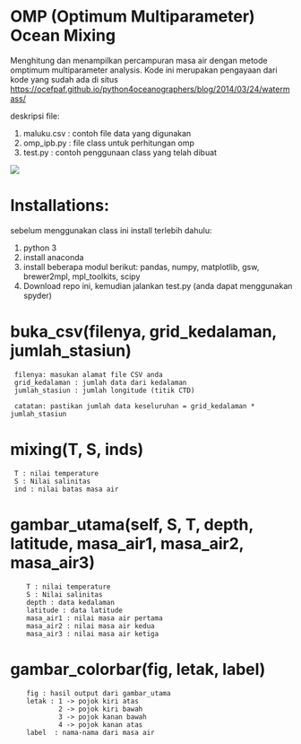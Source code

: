 # OMP (Optimum Multiparameter) Ocean Mixing
Menghitung dan menampilkan percampuran masa air dengan metode omptimum multiparameter analysis. Kode ini merupakan pengayaan dari kode yang sudah ada di situs  https://ocefpaf.github.io/python4oceanographers/blog/2014/03/24/watermass/ 

deskripsi file:
1. maluku.csv : contoh file data yang digunakan
2. omp_ipb.py : file class untuk perhitungan omp
3. test.py    : contoh penggunaan class yang telah dibuat

![](https://github.com/iqbalipb/OMP-Ocean-Mixing/blob/master/omp_maluku.png)

# Installations:
sebelum menggunakan class ini install terlebih dahulu:
1. python 3
2. install anaconda
3. install beberapa modul berikut: pandas, numpy, matplotlib, gsw, brewer2mpl, mpl_toolkits, scipy
4. Download repo ini, kemudian jalankan test.py (anda dapat menggunakan spyder)

  # buka_csv(filenya, grid_kedalaman, jumlah_stasiun)
 
     filenya: masukan alamat file CSV anda
     grid_kedalaman : jumlah data dari kedalaman
     jumlah_stasiun : jumlah longitude (titik CTD)
     
     catatan: pastikan jumlah data keseluruhan = grid_kedalaman * jumlah_stasiun
 
   # mixing(T, S, inds)
   
     T : nilai temperature
     S : Nilai salinitas
     ind : nilai batas masa air
     
   # gambar_utama(self, S, T, depth, latitude, masa_air1, masa_air2, masa_air3)
   
        T : nilai temperature
        S : Nilai salinitas
        depth : data kedalaman
        latitude : data latitude
        masa_air1 : nilai masa air pertama
        masa_air2 : nilai masa air kedua
        masa_air3 : nilai masa air ketiga
       
   # gambar_colorbar(fig, letak, label)
   
        fig : hasil output dari gambar_utama
        letak : 1 -> pojok kiri atas
                2 -> pojok kiri bawah
                3 -> pojok kanan bawah
                4 -> pojok kanan atas
        label  : nama-nama dari masa air
 
